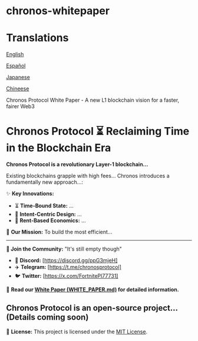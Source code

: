 # chronos-whitepaper
# Translations 
[English](WHITE_PAPER-en.md)

[Español](WHITE_PAPER-es.md)

[Japanese](WHITE_PAPER-ja.md)

[Chineese](WHITE_PAPER-zh.md)


Chronos Protocol White Paper - A new L1 blockchain vision for a faster, fairer Web3
# Chronos Protocol ⏳ Reclaiming Time in the Blockchain Era

**Chronos Protocol is a revolutionary Layer-1 blockchain...**

Existing blockchains grapple with high fees... Chronos introduces a fundamentally new approach...:

✨ **Key Innovations:**
*   ⏳ **Time-Bound State:** ...
*   🎯 **Intent-Centric Design:** ...
*   💸 **Rent-Based Economics:** ...

🚀 **Our Mission:** To build the most efficient...

---
**🔗 Join the Community:** "It's still empty though"
*   💬 **Discord:** [https://discord.gg/ppG3mjeH]
*   ✈️ **Telegram:** [https://t.me/chronosprotocol]
*   🐦 **Twitter:** [https://x.com/FortnitePl77731]



📖 **Read our [White Paper (WHITE_PAPER.md)](WHITE_PAPER-en.md) for detailed information.**

Chronos Protocol is an open-source project... (Details coming soon)
---

📝 **License:**
This project is licensed under the [MIT License](LICENSE).
